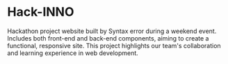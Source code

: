 # Hack-INNO
Hackathon project website built by Syntax error during a weekend event. Includes both front-end and back-end components, aiming to create a functional, responsive site. This project highlights our team's collaboration and learning experience in web development.
